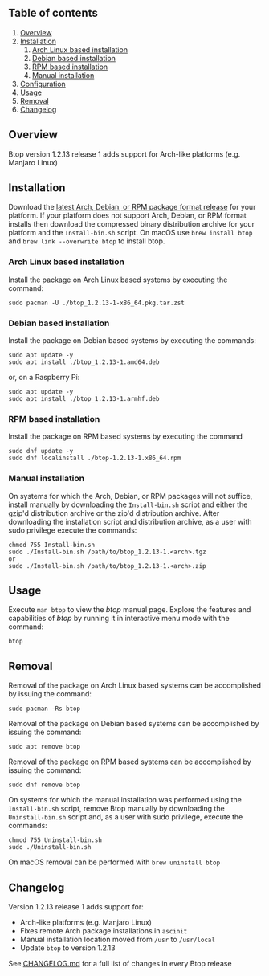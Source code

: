 ## Table of contents

1. [Overview](#overview)
1. [Installation](#installation)
    1. [Arch Linux based installation](#arch-linux-based-installation)
    1. [Debian based installation](#debian-based-installation)
    1. [RPM based installation](#rpm-based-installation)
    1. [Manual installation](#manual-installation)
1. [Configuration](#configuration)
1. [Usage](#usage)
1. [Removal](#removal)
1. [Changelog](#changelog)

## Overview

Btop version 1.2.13 release 1 adds support for Arch-like platforms (e.g. Manjaro Linux)

## Installation

Download the [latest Arch, Debian, or RPM package format release](https://github.com/doctorfree/btop/releases) for your platform. If your platform does not support Arch, Debian, or RPM format installs then download the compressed binary distribution archive for your platform and the `Install-bin.sh` script. On macOS use `brew install btop` and `brew link --overwrite btop` to install btop.

### Arch Linux based installation

Install the package on Arch Linux based systems by executing the command:

```shell
sudo pacman -U ./btop_1.2.13-1-x86_64.pkg.tar.zst
```

### Debian based installation

Install the package on Debian based systems by executing the commands:

```shell
sudo apt update -y
sudo apt install ./btop_1.2.13-1.amd64.deb
```

or, on a Raspberry Pi:

```shell
sudo apt update -y
sudo apt install ./btop_1.2.13-1.armhf.deb
```

### RPM based installation

Install the package on RPM based systems by executing the command
```shell
sudo dnf update -y
sudo dnf localinstall ./btop-1.2.13-1.x86_64.rpm
```

### Manual installation

On systems for which the Arch, Debian, or RPM packages will not suffice, install manually by downloading the `Install-bin.sh` script and either the gzip'd distribution archive or the zip'd distribution archive.  After downloading the installation script and distribution archive, as a user with sudo privilege execute the commands:

```shell
chmod 755 Install-bin.sh
sudo ./Install-bin.sh /path/to/btop_1.2.13-1.<arch>.tgz
or
sudo ./Install-bin.sh /path/to/btop_1.2.13-1.<arch>.zip
```

## Usage

Execute `man btop` to view the *btop* manual page. Explore the features and capabilities of *btop* by running it in interactive menu mode with the command:

```console
btop
```

## Removal

Removal of the package on Arch Linux based systems can be accomplished by issuing the command:

```shell
sudo pacman -Rs btop
```

Removal of the package on Debian based systems can be accomplished by issuing the command:

```shell
sudo apt remove btop
```

Removal of the package on RPM based systems can be accomplished by issuing the command:

```shell
sudo dnf remove btop
```

On systems for which the manual installation was performed using the `Install-bin.sh` script, remove Btop manually by downloading the `Uninstall-bin.sh` script and, as a user with sudo privilege, execute the commands:

```shell
chmod 755 Uninstall-bin.sh
sudo ./Uninstall-bin.sh
```

On macOS removal can be performed with `brew uninstall btop`

## Changelog

Version 1.2.13 release 1 adds support for:

* Arch-like platforms (e.g. Manjaro Linux)
* Fixes remote Arch package installations in `ascinit`
* Manual installation location moved from `/usr` to `/usr/local`
* Update `btop` to version 1.2.13

See [CHANGELOG.md](https://github.com/doctorfree/btop/blob/master/CHANGELOG.md) for a full list of changes in every Btop release
